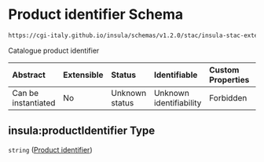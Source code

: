 # Product identifier Schema

```txt
https://cgi-italy.github.io/insula/schemas/v1.2.0/stac/insula-stac-extension.schema.json#/definitions/itemFields/properties/insula:productIdentifier
```

Catalogue product identifier

| Abstract            | Extensible | Status         | Identifiable            | Custom Properties | Additional Properties | Access Restrictions | Defined In                                                                                                   |
| :------------------ | :--------- | :------------- | :---------------------- | :---------------- | :-------------------- | :------------------ | :----------------------------------------------------------------------------------------------------------- |
| Can be instantiated | No         | Unknown status | Unknown identifiability | Forbidden         | Allowed               | none                | [insula-stac-extension.schema.json\*](schemas/stac/insula-stac-extension.schema.json) |

## insula:productIdentifier Type

`string` ([Product identifier](insula-stac-extension-definitions-insula-stac-item-property-fields-properties-product-identifier.md))
